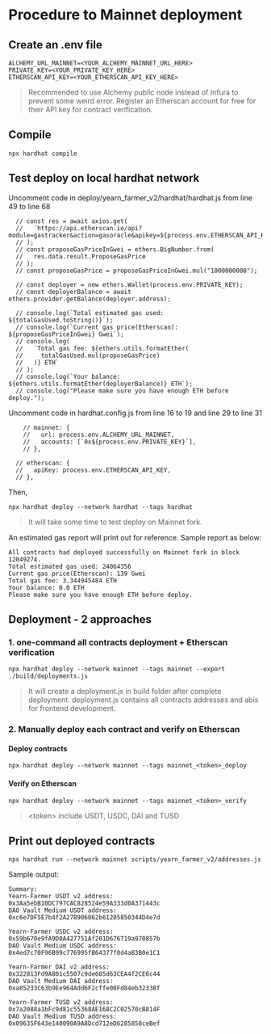 # Procedure to Mainnet deployment
## Create an .env file
```
ALCHEMY_URL_MAINNET=<YOUR_ALCHEMY_MAINNET_URL_HERE>
PRIVATE_KEY=<YOUR_PRIVATE_KEY_HERE>
ETHERSCAN_API_KEY=<YOUR_ETHERSCAN_API_KEY_HERE>

```
> Recommended to use Alchemy public node instead of Infura to prevent some weird error. Register an Etherscan account for free for their API key for contract verification.
## Compile
```
npx hardhat compile
```
## Test deploy on local hardhat network
Uncomment code in deploy/yearn_farmer_v2/hardhat/hardhat.js from line 49 to line 68
```
  // const res = await axios.get(
  //   `https://api.etherscan.io/api?module=gastracker&action=gasoracle&apikey=${process.env.ETHERSCAN_API_KEY}`
  // );
  // const proposeGasPriceInGwei = ethers.BigNumber.from(
  //   res.data.result.ProposeGasPrice
  // );
  // const proposeGasPrice = proposeGasPriceInGwei.mul("1000000000");

  // const deployer = new ethers.Wallet(process.env.PRIVATE_KEY);
  // const deployerBalance = await ethers.provider.getBalance(deployer.address);

  // console.log(`Total estimated gas used: ${totalGasUsed.toString()}`);
  // console.log(`Current gas price(Etherscan): ${proposeGasPriceInGwei} Gwei`);
  // console.log(
  //   `Total gas fee: ${ethers.utils.formatEther(
  //     totalGasUsed.mul(proposeGasPrice)
  //   )} ETH`
  // );
  // console.log(`Your balance: ${ethers.utils.formatEther(deployerBalance)} ETH`);
  // console.log("Please make sure you have enough ETH before deploy.");
```
Uncomment code in hardhat.config.js from line 16 to 19 and line 29 to line 31
```
    // mainnet: {
    //   url: process.env.ALCHEMY_URL_MAINNET,
    //   accounts: [`0x${process.env.PRIVATE_KEY}`],
    // },
```
```
  // etherscan: {
  //   apiKey: process.env.ETHERSCAN_API_KEY,
  // },
```
Then,
```
npx hardhat deploy --network hardhat --tags hardhat
```
> It will take some time to test deploy on Mainnet fork.

An estimated gas report will print out for reference. Sample report as below:
```
All contracts had deployed successfully on Mainnet fork in block 12049274.
Total estimated gas used: 24064356
Current gas price(Etherscan): 139 Gwei
Total gas fee: 3.344945484 ETH
Your balance: 0.0 ETH
Please make sure you have enough ETH before deploy.
```
## Deployment - 2 approaches
### 1. one-command all contracts deployment + Etherscan verification
```
npx hardhat deploy --network mainnet --tags mainnet --export ./build/deployments.js
```
> It will create a deployment.js in build folder after complete deployment. deployment.js contains all contracts addresses and abis for frontend development.
### 2. Manually deploy each contract and verify on Etherscan
#### Deploy contracts
```
npx hardhat deploy --network mainnet --tags mainnet_<token>_deploy
```
#### Verify on Etherscan
```
npx hardhat deploy --network mainnet --tags mainnet_<token>_verify
```
> \<token> include USDT, USDC, DAI and TUSD
## Print out deployed contracts
```
npx hardhat run --network mainnet scripts/yearn_farmer_v2/addresses.js
```
Sample output:
```
Summary:
Yearn-Farmer USDT v2 address:  0x3Aa5ebB10DC797CAC828524e59A333d0A371443c
DAO Vault Medium USDT address:  0xc6e7DF5E7b4f2A278906862b61205850344D4e7d

Yearn-Farmer USDC v2 address:  0x59b670e9fA9D0A427751Af201D676719a970857b
DAO Vault Medium USDC address:  0x4ed7c70F96B99c776995fB64377f0d4aB3B0e1C1

Yearn-Farmer DAI v2 address:  0x322813Fd9A801c5507c9de605d63CEA4f2CE6c44
DAO Vault Medium DAI address:  0xa85233C63b9Ee964Add6F2cffe00Fd84eb32338f

Yearn-Farmer TUSD v2 address:  0x7a2088a1bFc9d81c55368AE168C2C02570cB814F
DAO Vault Medium TUSD address:  0x09635F643e140090A9A8Dcd712eD6285858ceBef
```